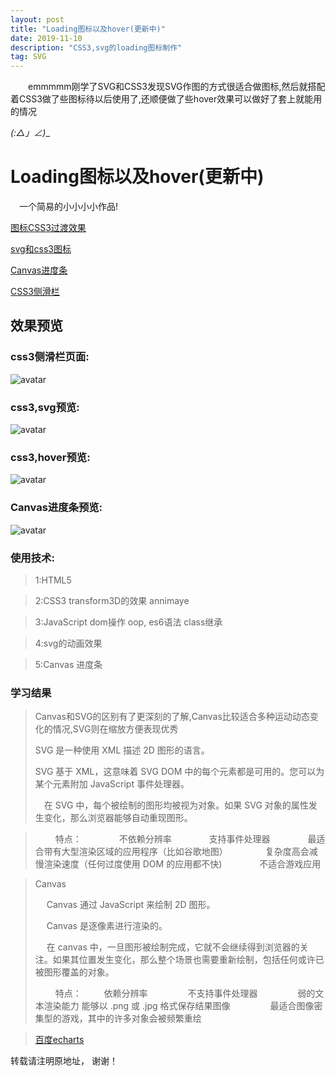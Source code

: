 ```yaml
---
layout: post
title: "Loading图标以及hover(更新中)"
date: 2019-11-10
description: "CSS3,svg的loading图标制作"
tag: SVG
---     
```


　　emmmmm刚学了SVG和CSS3发现SVG作图的方式很适合做图标,然后就搭配着CSS3做了些图标待以后使用了,还顺便做了些hover效果可以做好了套上就能用的情况

_(:△」∠)__

 

# Loading图标以及hover(更新中)  
　一个简易的小小小小作品!

 [图标CSS3过渡效果](https://qq6515255.github.io/web/wrapperTest/图标过度效果.html)

 [svg和css3图标](https://qq6515255.github.io/web/progress/svg1.html)

 [Canvas进度条](https://qq6515255.github.io/web/progress/index.html)

 [CSS3侧滑栏](https://qq6515255.github.io/web/wrapperTest/index.html)

## 效果预览

###  css3侧滑栏页面:

![avatar](https://qq6515255.github.io/images/posts/test/c4.jpg)

###  css3,svg预览:

![avatar](https://qq6515255.github.io/images/posts/test/c5.jpg)

###  css3,hover预览:

![avatar](https://qq6515255.github.io/images/posts/test/c3.jpg)

###  Canvas进度条预览:

![avatar](https://qq6515255.github.io/images/posts/test/c6.jpg)




### 使用技术:

>1:HTML5

>2:CSS3 transform3D的效果 annimaye

>3:JavaScript dom操作 oop, es6语法 class继承

>4:svg的动画效果

>5:Canvas 进度条

<p> </p>


### 学习结果

> Canvas和SVG的区别有了更深刻的了解,Canvas比较适合多种运动动态变化的情况,SVG则在缩放方便表现优秀
> 
> SVG 是一种使用 XML 描述 2D 图形的语言。
> 
>  SVG 基于 XML，这意味着 SVG DOM 中的每个元素都是可用的。您可以为某个元素附加 JavaScript 事件处理器。
> 
>　在 SVG 中，每个被绘制的图形均被视为对象。如果 SVG 对象的属性发生变化，那么浏览器能够自动重现图形。

>　　 特点：
　　　　不依赖分辨率
　　　　支持事件处理器
　　　　最适合带有大型渲染区域的应用程序（比如谷歌地图）
　　　　复杂度高会减慢渲染速度（任何过度使用 DOM 的应用都不快)
　　　　不适合游戏应用
>
<p> </p>

> Canvas
> 
> 　 Canvas 通过 JavaScript 来绘制 2D 图形。
> 
> 　 Canvas 是逐像素进行渲染的。
> 
> 　 在 canvas 中，一旦图形被绘制完成，它就不会继续得到浏览器的关注。如果其位置发生变化，那么整个场景也需要重新绘制，包括任何或许已被图形覆盖的对象。
> 
>　　 特点：
　　    依赖分辨率
　　　　 不支持事件处理器
　　　　 弱的文本渲染能力
        能够以 .png 或 .jpg 格式保存结果图像
　　　　 最适合图像密集型的游戏，其中的许多对象会被频繁重绘
>


<p> </p>

> [百度echarts](https://www.echartsjs.com/zh/index.html)    

转载请注明原地址， 谢谢！
